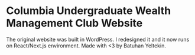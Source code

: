 # Columbia Undergraduate Wealth Management Club Website

The original website was built in WordPress. I redesigned it and it now runs on React/Next.js environment. Made with <3 by Batuhan Yeltekin.
